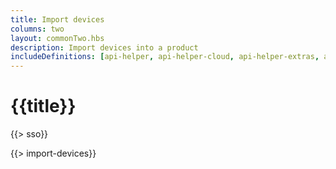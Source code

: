 ```yaml
---
title: Import devices
columns: two
layout: commonTwo.hbs
description: Import devices into a product
includeDefinitions: [api-helper, api-helper-cloud, api-helper-extras, api-helper-table, api-helper-tools, xlsx]
---
```


# {{title}}

{{> sso}}

{{> import-devices}}
